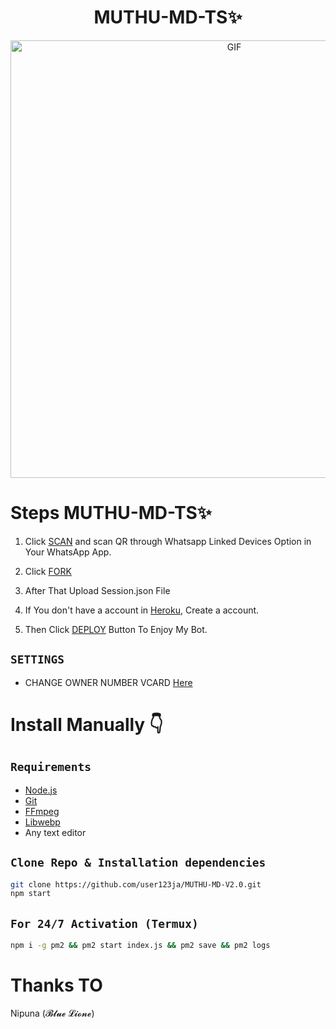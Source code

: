 <h1 align="center"> MUTHU-MD-TS✨<br></h1>
<p align="center">
<img src="https://i.ibb.co/WGGxrdZ/TS.jpg" alt="GIF" width="700"/>




# Steps MUTHU-MD-TS✨ 

1. Click [SCAN](https://replit.com/@Thusitmk/MUTHU-MD-V70?v=1) and scan QR through Whatsapp Linked Devices Option in Your WhatsApp App.

2. Click [FORK](https://github.com/user123ja/MUTHU-MD-V2.0/fork)

2. After That Upload Session.json File

3. If You don't have a account in [Heroku](https://signup.heroku.com/), Create a account.

5. Then Click [DEPLOY](https://heroku.com/deploy) Button To Enjoy My Bot.


## `SETTINGS`

- CHANGE OWNER NUMBER VCARD [Here](https://github.com/user123ja/MUTHU-MD-V2.0/blob/master/settings.js#L58)






 
# Install Manually 👇
## `Requirements`
* [Node.js](https://nodejs.org/en/)
* [Git](https://git-scm.com/downloads)
* [FFmpeg](https://github.com/BtbN/FFmpeg-Builds/releases/download/autobuild-2020-12-08-13-03/ffmpeg-n4.3.1-26-gca55240b8c-win64-gpl-4.3.zip)
* [Libwebp](https://developers.google.com/speed/webp/download)
* Any text editor
## `Clone Repo & Installation dependencies`
```bash
git clone https://github.com/user123ja/MUTHU-MD-V2.0.git
npm start
```

## `For 24/7 Activation (Termux)`
```bash
npm i -g pm2 && pm2 start index.js && pm2 save && pm2 logs
```

# Thanks TO
Nipuna (𝓑𝓵𝓾𝓮 𝓛𝓲𝓸𝓷𝓮)
 
